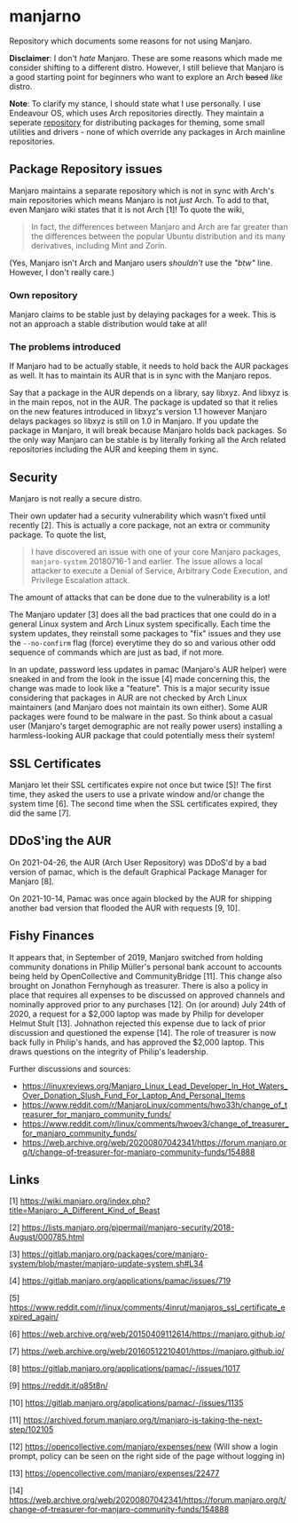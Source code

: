 # manjarno
Repository which documents some reasons for not using Manjaro.

__Disclaimer__: I don't _hate_ Manjaro. These are some reasons
which made me consider shifting to a different distro. However, 
I still believe that Manjaro is a good starting point for 
beginners who want to explore an Arch <strike>based</strike> 
_like_ distro.

__Note__: To clarify my stance, I should state what I use personally.
I use Endeavour OS, which uses Arch repositories directly.
They maintain a seperate 
[repository](https://github.com/endeavouros-team/PKGBUILDS) for 
distributing packages for theming, some small utilities and 
drivers - none of which override any packages in Arch mainline
repositories.

## Package Repository issues

Manjaro maintains a separate repository which is not in sync with Arch's
main repositories which means Manjaro is not *just* Arch. To add to that,
even Manjaro wiki states that it is not Arch [1]! To quote the wiki,

> In fact, the differences between Manjaro and Arch are far greater than
> the differences between the popular Ubuntu distribution and its many
> derivatives, including Mint and Zorin.

(Yes, Manjaro isn't Arch and Manjaro users _shouldn't_ use the _"btw"_
line. However, I don't really care.)

### Own repository
Manjaro claims to be stable just by delaying packages for a week. This
is not an approach a stable distribution would take at all!

### The problems introduced
If Manjaro had to be actually stable, it needs to hold back the AUR packages
as well. It has to maintain its AUR that is in sync with the Manjaro repos.

Say that a package in the AUR depends on a library, say libxyz. And libxyz is
in the main repos, not in the AUR. The package is updated so that it relies
on the new features introduced in libxyz's version 1.1 however Manjaro delays
packages so libxyz is still on 1.0 in Manjaro. If you update the package in
Manjaro, it will break because Manjaro holds back packages. So the only
way Manjaro can be stable is by literally forking all the Arch related
repositories including the AUR and keeping them in sync.

## Security
Manjaro is not really a secure distro.

Their own updater had a security vulnerability which wasn't fixed
until recently [2]. This is actually a core package, not an extra or
community package. To quote the list,

> I have discovered an issue with one of your core Manjaro packages,
> `manjaro-system` 20180716-1 and earlier.
> The issue allows a local attacker to execute a Denial of Service,
> Arbitrary Code Execution, and Privilege Escalation attack.

The amount of attacks that can be done due to the vulnerability is a
lot!

The Manjaro updater [3] does all the bad practices that one could do in
a general Linux system and Arch Linux system specifically. Each time
the system updates, they reinstall some packages to "fix" issues and
they use the `--no-confirm` flag (force) everytime they do so and
various other odd sequence of commands which are just as bad, if not
more.

In an update, password less updates in pamac (Manjaro's AUR helper)
were sneaked in and from the look in the issue [4] made concerning this,
the change was made to look like a "feature". This is a major security
issue considering that packages in AUR are not checked by Arch Linux
maintainers (and Manjaro does not maintain its own either). Some AUR
packages were found to be malware in the past. So think about a casual
user (Manjaro's target demographic are not really power users) installing
a harmless-looking AUR package that could potentially mess their system!

## SSL Certificates
Manjaro let their SSL certificates expire not once but twice [5]!
The first time, they asked the users to use a private window and/or change
the system time [6].
The second time when the SSL certificates expired, they did the same [7].

## DDoS'ing the AUR

On 2021-04-26, the AUR (Arch User Repository) was DDoS'd by a bad version
of pamac, which is the default Graphical Package Manager for Manjaro [8].

On 2021-10-14, Pamac was once again blocked by the AUR for shipping another bad version that flooded the AUR with requests [9, 10].

## Fishy Finances

It appears that, in September of 2019, Manjaro switched from holding community donations in Philip Müller's personal bank account to accounts being held by OpenCollective and CommunityBridge [11]. This change also brought on Jonathon Fernyhough as treasurer. There is also a policy in place that requires all expenses to be discussed on approved channels and nominally approved prior to any purchases [12]. On (or around) July 24th of 2020, a request for a \$2,000 laptop was made by Philip for developer Helmut Stult [13].  Johnathon rejected this expense due to lack of prior discussion and questioned the expense [14]. The role of treasurer is now back fully in Philip's hands, and has approved the \$2,000 laptop.  This draws questions on the integrity of Philip's leadership.

Further discussions and sources:

- https://linuxreviews.org/Manjaro_Linux_Lead_Developer_In_Hot_Waters_Over_Donation_Slush_Fund_For_Laptop_And_Personal_Items
- https://www.reddit.com/r/ManjaroLinux/comments/hwo33h/change_of_treasurer_for_manjaro_community_funds/
- https://www.reddit.com/r/linux/comments/hwoev3/change_of_treasurer_for_manjaro_community_funds/
- https://web.archive.org/web/20200807042341/https://forum.manjaro.org/t/change-of-treasurer-for-manjaro-community-funds/154888

## Links
[1] https://wiki.manjaro.org/index.php?title=Manjaro:_A_Different_Kind_of_Beast

[2] https://lists.manjaro.org/pipermail/manjaro-security/2018-August/000785.html

[3] https://gitlab.manjaro.org/packages/core/manjaro-system/blob/master/manjaro-update-system.sh#L34

[4] https://gitlab.manjaro.org/applications/pamac/issues/719

[5] https://www.reddit.com/r/linux/comments/4inrut/manjaros_ssl_certificate_expired_again/

[6] https://web.archive.org/web/20150409112614/https://manjaro.github.io/

[7] https://web.archive.org/web/20160512210401/https://manjaro.github.io/

[8] https://gitlab.manjaro.org/applications/pamac/-/issues/1017

[9] https://reddit.it/q85t8n/

[10] https://gitlab.manjaro.org/applications/pamac/-/issues/1135

[11] https://archived.forum.manjaro.org/t/manjaro-is-taking-the-next-step/102105

[12] https://opencollective.com/manjaro/expenses/new (Will show a login prompt, policy can be seen on the right side of the page without logging in)

[13] https://opencollective.com/manjaro/expenses/22477

[14] https://web.archive.org/web/20200807042341/https://forum.manjaro.org/t/change-of-treasurer-for-manjaro-community-funds/154888
